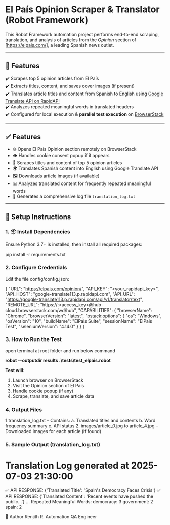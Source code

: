 # El País Opinion Scraper & Translator (Robot Framework)

This Robot Framework automation project performs end-to-end scraping, translation, and analysis of articles from the *Opinion* section of [https://elpais.com/], a leading Spanish news outlet.

---

## 📌 Features

✔️ Scrapes top 5 opinion articles from El País  
✔️ Extracts titles, content, and saves cover images (if present)  
✔️ Translates article titles and content from Spanish to English using [Google Translate API on RapidAPI](https://rapidapi.com/googlecloud/api/google-translate1/)  
✔️ Analyzes repeated meaningful words in translated headers  
✔️ Configured for local execution & **parallel test execution** on [BrowserStack](https://www.browserstack.com/)

---
## ✅ Features

- 🌐 Opens El País Opinion section remotely on BrowserStack
- 👁️ Handles cookie consent popup if it appears
- 🧾 Scrapes titles and content of top 5 opinion articles
- 🌍 Translates Spanish content into English using Google Translate API
- 🖼️ Downloads article images (if available)
- 📊 Analyzes translated content for frequently repeated meaningful words
- 🧾 Generates a comprehensive log file `translation_log.txt`

---

## 🚀 Setup Instructions

### 1. 📦 Install Dependencies

Ensure Python 3.7+ is installed, then install all required packages:

pip install -r requirements.txt

### 2. Configure Credentials

Edit the file config/config.json:

{
  "URL": "https://elpais.com/opinion/",
  "API_KEY": "<your_rapidapi_key>",
  "API_HOST": "google-translate113.p.rapidapi.com",
  "API_URL": "https://google-translate113.p.rapidapi.com/api/v1/translator/text",
  "REMOTE_URL": "https://<username>:<access_key>@hub-cloud.browserstack.com/wd/hub",
  "CAPABILITIES": {
    "browserName": "Chrome",
    "browserVersion": "latest",
    "bstack:options": {
      "os": "Windows",
      "osVersion": "10",
      "buildName": "ElPais Suite",
      "sessionName": "ElPais Test",
      "seleniumVersion": "4.14.0"
    }
  }
}

### 3. How to Run the Test

open terminal at root folder and run below command

**robot --outputdir results .\tests\test_elpais.robot**

**Test will:**
  1. Launch browser on BrowserStack  
  2. Visit the Opinion section of El País  
  3. Handle cookie popup (if any)  
  4. Scrape, translate, and save article data

### 4. Output Files
1.translation_log.txt – Contains:
    a. Translated titles and contents
    b. Word frequency summary
    c. API status
2. images/article_0.jpg to article_4.jpg – Downloaded images for each article (if found)

### 5. Sample Output (translation_log.txt)

Translation Log generated at 2025-07-03 21:30:00
================================================
✅ API RESPONSE: {'Translated Title': 'Spain's Democracy Faces Crisis'}
✅ API RESPONSE: {'Translated Content': 'Recent events have pushed the public...'}
...
Repeated Meaningful Words:
democracy: 3
government: 2
spain: 2


📌 Author
Renjith R.
Automation QA Engineer
